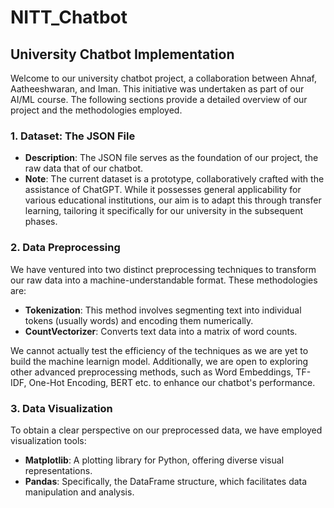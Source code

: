 # NITT_Chatbot


## University Chatbot Implementation


Welcome to our university chatbot project, a collaboration between Ahnaf, Aatheeshwaran, and Iman. This initiative was undertaken as part of our AI/ML course. The following sections provide a detailed overview of our project and the methodologies employed.

### 1. Dataset: The JSON File
- **Description**: The JSON file serves as the foundation of our project, the raw data that of our chatbot.
- **Note**: The current dataset is a prototype, collaboratively crafted with the assistance of ChatGPT. While it possesses general applicability for various educational institutions, our aim is to adapt this through transfer learning, tailoring it specifically for our university in the subsequent phases.

### 2. Data Preprocessing
We have ventured into two distinct preprocessing techniques to transform our raw data into a machine-understandable format. These methodologies are:
- **Tokenization**: This method involves segmenting text into individual tokens (usually words) and encoding them numerically.
- **CountVectorizer**: Converts text data into a matrix of word counts.

We cannot actually test the efficiency of the techniques as we are yet to build the machine learnign model. Additionally, we are open to exploring other advanced preprocessing methods, such as Word Embeddings, TF-IDF, One-Hot Encoding, BERT etc. to enhance our chatbot's performance.

### 3. Data Visualization
To obtain a clear perspective on our preprocessed data, we have employed visualization tools:
- **Matplotlib**: A plotting library for Python, offering diverse visual representations.
- **Pandas**: Specifically, the DataFrame structure, which facilitates data manipulation and analysis.



